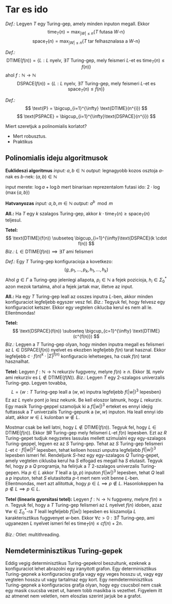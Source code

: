# Tar es ido

*Def.:* Legyen $T$ egy Turing-gep, amely minden inputon megall. Ekkor
$$
\text{time}_{T}(n) = \max_{\lvert W \rvert \leq n}\{ T \text{ futasa } W\text{-n} \}
$$
$$
\text{space}_{T}(n) = \max_{\lvert W \rvert \leq n}\{ T \text{ tar felhasznalasa a } W\text{-n} \}
$$

*Def.:* 
$$
\text{DTIME}(f(n)) = \{ L : L \text{ nyelv, } \exists T \text{ Turing-gep, mely feismeri } L\text{-et es time}_{T}(n)\leq f(n)  \}
$$
ahol $f : \mathbb{N} \to \mathbb{N}$
$$
\text{DSPACE}(f(n)) = \{ L : L \text{ nyelv, } \exists T \text{ Turing-gep, mely feismeri } L\text{-et es space}_{T}(n)\leq f(n)  \}
$$

*Def.:*
$$
\text{P} = \bigcup_{i=1}^{\infty} \text{DTIME}(n^{i})
$$
$$
\text{PSPACE} = \bigcup_{i=1}^{\infty}\text{DSPACE}(n^{i})
$$

Miert szeretjuk a polinomialis korlatot?
- Mert robusztus.
- Praktikus


## Polinomialis ideju algoritmusok
**Euklideszi algoritmus**
*input:* $a,b \in \mathbb{N}$
*output:* legnagyobb kozos osztoja $a$-nak es $b$-nek: $(a, b) \in \mathbb{N}$

input merete: $\log a + \log b$ mert binarisan reprezentalom
futasi ido: $2 \cdot \log (\max\{ a, b \})$

**Hatvanyozas**
*input:* $a, b, m \in \mathbb{N}$
*output:* $a^{b} \mod m$

**All.:** Ha $T$ egy $k$ szalagos Turing-gep, akkor $k \cdot \text{time}_{T}(n) \geq \text{space}_{T}(n)$ teljesul.

**Tetel:** 
$$
\text{DTIME}(f(n)) \subseteq \bigcup_{i=1}^{\infty}\text{DSPACE}(k \cdot f(n))
$$
*Biz.:* $L \in \text{DTIME}(f(n)) \implies \exists T$ ami felismeri

*Def.:* Egy $T$ Turing-gep konfiguracioja a kovetkezo:
$$
(g, p_{1}, \dots, p_{k}, h_{1}, \dots, h_{k})
$$
Ahol $g \in \Gamma$ a Turing-gep jelenlegi allapota, $p_{i} \in \mathbb{N}$ a fejek pozicioja, $h_{i} \in \Sigma_{0}^{*}$ azon mezok tartalma, ahol a fejek jartak mar, illetve az input.

**All.:** Ha egy $T$ Turing-gep leall az osszes inputra $L$-ben, akkor minden konfiguraciot legfeljebb egyszer vesz fel.
*Biz.:* Tegyuk fel, hogy felvesz egy konfiguraciot ketszer. Ekkor egy vegtelen ciklucba kerul es nem all le. Ellentmondas!

**Tetel:**
$$
\text{DSPACE}(f(n)) \subseteq \bigcup_{c=1}^{\infty} \text{DTIME}(c^{f(n)})
$$
*Biz.:* Legyen a $T$ Turing-gep olyan, hogy minden inputra megall es felismeri az $L \in \text{DSPACE}(f(n))$ nyelvet es ekozben legfeljebb $f(n)$ tarat hasznal. Ekkor legfeljebb $c \cdot f(n)^{k} \cdot \lvert \Sigma \rvert^{f(n)}$ konfiguracio lehetseges, ha csak $f(n)$ tarat hasznalhat.

**Tetel:** Legyen $f: \mathbb{N} \to \mathbb{N}$ rekurziv fuggveny, melyre $f(n) \geq n$. Ekkor $\exists L$ nyelv ami rekurziv es $L \not\in \text{DTIME}(f(N))$.
*Biz.:* Legyen $T$ egy $2$-szalagos univerzalis Turing-gep. Legyen tovabba,
$$
L = \{ w : T \text{ Turing-gep leall a } (w, w) \text{ inputra legfeljebb } f(\lvert w \rvert )^{3} \text{ lepesben}   \}
$$
Ez az $L$ nyelv pont jo lesz nekunk. Be kell eloszor latnunk, hogy $L$ rekurziv. Egy masik Turing-geppel szamoljuk ki a $f(\lvert w \rvert)^{3}$ erteket es ennyi idejig futtassuk a $T$ univerzalis Turing-gepunk a $(w, w)$ inputon. Ha leall ennyi ido alatt, akkor $w \in L$ kulonban $w \not\in L$.

Mostmar csak be kell latni, hogy $L \not\in \text{DTIME}(f(n))$. Tegyuk fel, hogy $L \in \text{DTIME}(f(n))$. Ekkor $\exists R$ Turing-gep mely felismeri $L$-et $f(n)$ lepesben. Ezt az $R$ Turing-gepet tudjuk negyzetes lassulas mellett szimulalni egy egy-szalagos Turing-geppel, legyen ez az $S$ Turing-gep. Tehat az $S$ Turing-gep felismeri $L$-et $c\cdot f(\lvert w \rvert)^{2}$ lepesben, tehat kelloen hosszi unputra legfeljebb $f(\lvert w \rvert)^{3}$ lepesben ismeri fel.
Rendeljunk $S$-hez egy egy-szalagos $Q$ Turing-gepet, amely vegtelen ciklusba kerul ha $S$ elfogad es megall ha $S$ elutasit. Tegyuk fel, hogy $p$ a $Q$ programja, ha felirjuk a $T$ $2$-szalagos univerzalis Turing-gepen.
Ha $p \in L$ akkor $T$ leall a $(p, p)$ inputon $f(\lvert w \rvert)^{3}$ lepesben, tehat $Q$ leall a $p$ inputon, tehat $S$ elutasitotta $p$-t mert nem volt benne $L$-ben. Ellentmondas, mert azt allitottuk, hogy $p \in L \implies p \not\in L$.
Hasonlokeppen ha $p \not\in L \implies p \in L$.

**Tetel (linearis gyorsitasi tetel):** Legyen $f: \mathbb{N} \to \mathbb{N}$ fuggveny, melyre $f(n) \geq n$. Tegyuk fel, hogy a $T$ Turing-gep felismeri az $L$ nyelvet $f(n)$ idoben, azaz $\forall w \in \Sigma_{0}^{*}$-ra $T$ leall legfeljebb $f(\lvert w \rvert)$ lepesben es kiszamolja $L$ karakterisztikus fuggvenyet $w$-ben.
Ekkor $\forall c > 0: \exists \hat{T}$ Turing-gep, ami ugyanezen $L$ nyelvet ismeri fel es $\text{time}_{\hat{T}}(n)\leq c f(n) + 2n$.

*Biz.:* Otlet: multithreading.

## Nemdeterminisztikus Turing-gepek
Eddig vegig determinisztikus Turing-gepekrol beszultunk, ezeknek a konfiguraciot lehet abrazolni egy iranyitott grafon. Egy determinisztikus Turing-gepnek a konfiguracios grafja vagy egy veges hosszu ut, vagy egy vegtelen hosszu ut vagy tartalmaz egy kort.
Egy nemdeterminisztikus Turing-gepnek a konfiguracios grafja olyan, hogy egy csucsbol nem csak egy masik csucsba vezet ut, hanem tobb masikba is vezethet. Figyelem itt az atmenet nem veletlen, nem eloszlas szerint jarjuk be a grafot.





